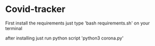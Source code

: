# Covid-tracker
First install the requirements
just type 'bash requirements.sh' on your terminal

after installing just run python script 'python3 corona.py'

